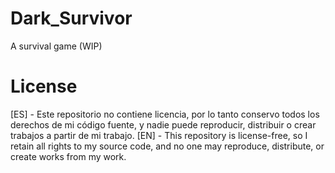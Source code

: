 # Dark_Survivor
A survival game (WIP)

# License
[ES] - Este repositorio no contiene licencia, por lo tanto conservo todos los derechos de mi código fuente, y nadie puede reproducir, distribuir o crear trabajos a partir de mi trabajo.
[EN] - This repository is license-free, so I retain all rights to my source code, and no one may reproduce, distribute, or create works from my work.
